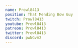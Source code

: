 ```yaml
---
name: Prowl8413
position: That Mending Bow Guy
twitch: Prowl8413
youtube: Prowl8413
patreon: Prowl8413
twitter: Prowl8413
discord: pwNGvm2
---
```

